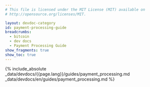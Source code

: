 ```yaml
---
# This file is licensed under the MIT License (MIT) available on
# http://opensource.org/licenses/MIT.

layout: devdoc-category
id: payment-processing-guide
breadcrumbs:
  - bitcoin
  - dev docs
  - Payment Processing Guide
show_fragments: true
show_toc: true
---
```


{% include_absolute _data/devdocs/{{page.lang}}/guides/payment_processing.md _data/devdocs/en/guides/payment_processing.md %}
